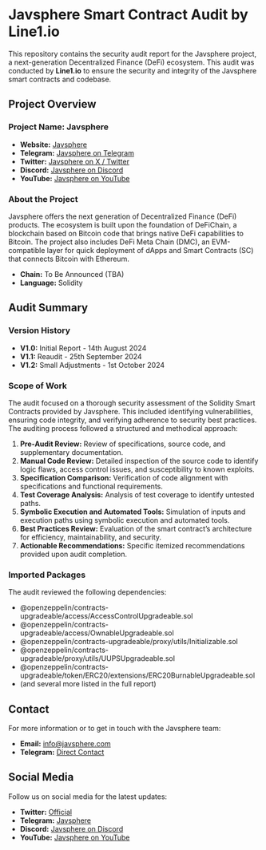 # Javsphere Smart Contract Audit by Line1.io

This repository contains the security audit report for the Javsphere project, a next-generation Decentralized Finance (DeFi) ecosystem. This audit was conducted by **Line1.io** to ensure the security and integrity of the Javsphere smart contracts and codebase.

## Project Overview

### Project Name: Javsphere

- **Website:** [Javsphere](https://javsphere.com/)
- **Telegram:** [Javsphere on Telegram](https://t.me/javsphere_start)
- **Twitter:** [Javsphere on X / Twitter](https://x.com/javsphere)
- **Discord:** [Javsphere on Discord](https://discord.gg/ssfmAn6D5h)
- **YouTube:** [Javsphere on YouTube](https://youtube.com/@javsphere)

### About the Project

Javsphere offers the next generation of Decentralized Finance (DeFi) products. The ecosystem is built upon the foundation of DeFiChain, a blockchain based on Bitcoin code that brings native DeFi capabilities to Bitcoin. The project also includes DeFi Meta Chain (DMC), an EVM-compatible layer for quick deployment of dApps and Smart Contracts (SC) that connects Bitcoin with Ethereum.

- **Chain:** To Be Announced (TBA)
- **Language:** Solidity

## Audit Summary

### Version History

- **V1.0:** Initial Report - 14th August 2024
- **V1.1:** Reaudit - 25th September 2024
- **V1.2:** Small Adjustments - 1st October 2024

### Scope of Work

The audit focused on a thorough security assessment of the Solidity Smart Contracts provided by Javsphere. This included identifying vulnerabilities, ensuring code integrity, and verifying adherence to security best practices. The auditing process followed a structured and methodical approach:

1. **Pre-Audit Review:** Review of specifications, source code, and supplementary documentation.
2. **Manual Code Review:** Detailed inspection of the source code to identify logic flaws, access control issues, and susceptibility to known exploits.
3. **Specification Comparison:** Verification of code alignment with specifications and functional requirements.
4. **Test Coverage Analysis:** Analysis of test coverage to identify untested paths.
5. **Symbolic Execution and Automated Tools:** Simulation of inputs and execution paths using symbolic execution and automated tools.
6. **Best Practices Review:** Evaluation of the smart contract’s architecture for efficiency, maintainability, and security.
7. **Actionable Recommendations:** Specific itemized recommendations provided upon audit completion.

### Imported Packages

The audit reviewed the following dependencies:

- @openzeppelin/contracts-upgradeable/access/AccessControlUpgradeable.sol
- @openzeppelin/contracts-upgradeable/access/OwnableUpgradeable.sol
- @openzeppelin/contracts-upgradeable/proxy/utils/Initializable.sol
- @openzeppelin/contracts-upgradeable/proxy/utils/UUPSUpgradeable.sol
- @openzeppelin/contracts-upgradeable/token/ERC20/extensions/ERC20BurnableUpgradeable.sol
- (and several more listed in the full report)

## Contact

For more information or to get in touch with the Javsphere team:
- **Email:** [info@javsphere.com](mailto:info@javsphere.com)
- **Telegram:** [Direct Contact](https://t.me/javsphere_start)

## Social Media

Follow us on social media for the latest updates:
- **Twitter:** [Official](https://x.com/javsphere)
- **Telegram:** [Javsphere](https://t.me/javsphere_start)
- **Discord:** [Javsphere on Discord](https://discord.gg/ssfmAn6D5h)
- **YouTube:** [Javsphere on YouTube](https://youtube.com/@javsphere)
